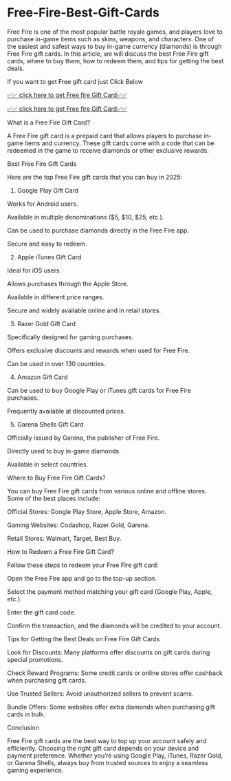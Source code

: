 # Free-Fire-Best-Gift-Cards
Free Fire is one of the most popular battle royale games, and players love to purchase in-game items such as skins, weapons, and characters. One of the easiest and safest ways to buy in-game currency (diamonds) is through Free Fire gift cards. In this article, we will discuss the best Free Fire gift cards, where to buy them, how to redeem them, and tips for getting the best deals.

If you want to get Free gift card just Click Below

[✅✅ click here to get Free fire Gift Card✅✅](https://your.topgiftcardusa.com/Finedtopl/hsusjsspo.html)

[✅✅ click here to get Free fire Gift Card✅✅](https://your.topgiftcardusa.com/Finedtopl/hsusjsspo.html)

What is a Free Fire Gift Card?

A Free Fire gift card is a prepaid card that allows players to purchase in-game items and currency. These gift cards come with a code that can be redeemed in the game to receive diamonds or other exclusive rewards.

Best Free Fire Gift Cards

Here are the top Free Fire gift cards that you can buy in 2025:

1. Google Play Gift Card

Works for Android users.

Available in multiple denominations ($5, $10, $25, etc.).

Can be used to purchase diamonds directly in the Free Fire app.

Secure and easy to redeem.

2. Apple iTunes Gift Card

Ideal for iOS users.

Allows purchases through the Apple Store.

Available in different price ranges.

Secure and widely available online and in retail stores.

3. Razer Gold Gift Card

Specifically designed for gaming purchases.

Offers exclusive discounts and rewards when used for Free Fire.

Can be used in over 130 countries.

4. Amazon Gift Card

Can be used to buy Google Play or iTunes gift cards for Free Fire purchases.

Frequently available at discounted prices.

5. Garena Shells Gift Card

Officially issued by Garena, the publisher of Free Fire.

Directly used to buy in-game diamonds.

Available in select countries.

Where to Buy Free Fire Gift Cards?

You can buy Free Fire gift cards from various online and offline stores. Some of the best places include:

Official Stores: Google Play Store, Apple Store, Amazon.

Gaming Websites: Codashop, Razer Gold, Garena.

Retail Stores: Walmart, Target, Best Buy.

How to Redeem a Free Fire Gift Card?

Follow these steps to redeem your Free Fire gift card:

Open the Free Fire app and go to the top-up section.

Select the payment method matching your gift card (Google Play, Apple, etc.).

Enter the gift card code.

Confirm the transaction, and the diamonds will be credited to your account.

Tips for Getting the Best Deals on Free Fire Gift Cards

Look for Discounts: Many platforms offer discounts on gift cards during special promotions.

Check Reward Programs: Some credit cards or online stores offer cashback when purchasing gift cards.

Use Trusted Sellers: Avoid unauthorized sellers to prevent scams.

Bundle Offers: Some websites offer extra diamonds when purchasing gift cards in bulk.

Conclusion

Free Fire gift cards are the best way to top up your account safely and efficiently. Choosing the right gift card depends on your device and payment preference. Whether you’re using Google Play, iTunes, Razer Gold, or Garena Shells, always buy from trusted sources to enjoy a seamless gaming experience.

